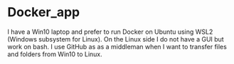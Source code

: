 # Docker_app

I have a Win10 laptop and prefer to run Docker on Ubuntu using WSL2 (Windows subsystem for Linux). On the Linux side I do not have a GUI but work on bash. I use GitHub as
as a middleman when I want to transfer files and folders from Win10 to Linux. 

